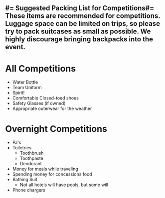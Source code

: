 #= Suggested Packing List for Competitions#=
These items are recommended for competitions. Luggage space can be limited on trips, so please try to pack suitcases as small as possible. We highly discourage bringing backpacks into the event.
----
# All Competitions #
  - Water Bottle
  - Team Uniform 
  - Spirit!
  - Comfortable Closed-toed shoes
  - Safety Glasses (if owned)
  - Appropriate outerwear for the weather

# Overnight Competitions #
  - PJ's
  - Toiletries 
    - Toothbrush
    - Toothpaste
    - Deodorant 
  - Money for meals while traveling
  - Spending money for concessions food
  - Bathing Suit
    - Not all hotels will have pools, but some will
  - Phone chargers

